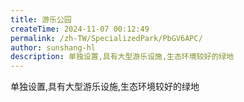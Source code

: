 ```yaml
---
title: 游乐公园
createTime: 2024-11-07 00:12:49
permalink: /zh-TW/SpecializedPark/PbGV6APC/
author: sunshang-hl
description: 单独设置,具有大型游乐设施,生态环境较好的绿地
---
```


单独设置,具有大型游乐设施,生态环境较好的绿地